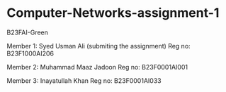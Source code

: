 # Computer-Networks-assignment-1

B23FAI-Green 

Member 1: Syed Usman Ali (submiting the assignment)
Reg no: B23F1000AI206

Member 2: Muhammad Maaz Jadoon
Reg no: B23F0001AI001

Member 3: Inayatullah Khan
Reg no: B23F0001AI033
